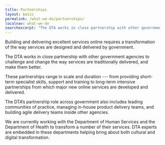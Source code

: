 ```yaml
---
title: Partnerships
layout: basic
permalink: /what-we-do/partnerships/
localnav: what-we-do
searchexcerpt: "The DTA works in close partnership with other government agencies to challenge and change the way services are traditionally delivered, and make them better."
---
```


Building and delivering excellent services online requires a transformation of the way services are designed and delivered by government.

The DTA works in close partnership with other government agencies to challenge and change the way services are traditionally delivered, and make them better.

These partnerships range in scale and duration --- from providing short-term specialist skills, support and training to long-term intensive partnerships from which major new online services are developed and delivered.

The DTA’s partnership role across government also includes leading communities of practice, managing in-house product delivery teams, and building agile delivery teams inside other agencies.

We are currently working with the Department of Human Services and the Department of Health to transform a number of their services. DTA experts are embedded in these departments helping bring about both cultural and digital transformation. 
